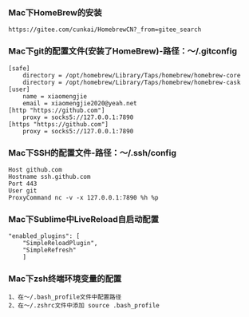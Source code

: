 ### Mac下HomeBrew的安装
	https://gitee.com/cunkai/HomebrewCN?_from=gitee_search

### Mac下git的配置文件(安装了HomeBrew)-路径：～/.gitconfig
	[safe]
		directory = /opt/homebrew/Library/Taps/homebrew/homebrew-core
		directory = /opt/homebrew/Library/Taps/homebrew/homebrew-cask
	[user]
		name = xiaomengjie
		email = xiaomengjie2020@yeah.net
	[http "https://github.com"]
		proxy = socks5://127.0.0.1:7890
	[https "https://github.com"]
		proxy = socks5://127.0.0.1:7890

### Mac下SSH的配置文件-路径：～/.ssh/config
	Host github.com
	Hostname ssh.github.com
	Port 443
	User git
	ProxyCommand nc -v -x 127.0.0.1:7890 %h %p

### Mac下Sublime中LiveReload自启动配置
	"enabled_plugins": [
        "SimpleReloadPlugin",
        "SimpleRefresh"
        ]

### Mac下zsh终端环境变量的配置
	1、在～/.bash_profile文件中配置路径
	2、在～/.zshrc文件中添加 source .bash_profile